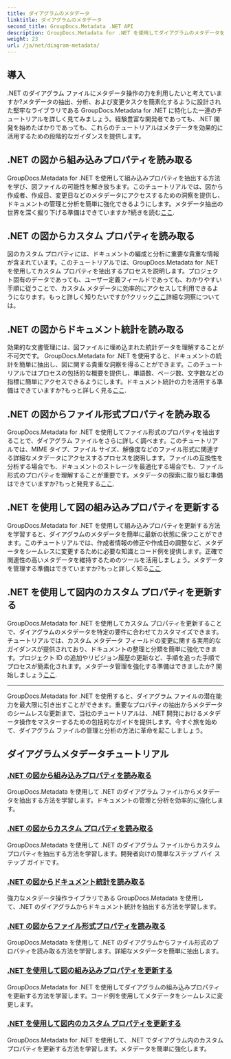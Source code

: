 ```yaml
---
title: ダイアグラムのメタデータ
linktitle: ダイアグラムのメタデータ
second_title: GroupDocs.Metadata .NET API
description: GroupDocs.Metadata for .NET を使用してダイアグラムのメタデータを管理する包括的なチュートリアルをご覧ください。プロパティを簡単に抽出、更新、分析できます。
weight: 23
url: /ja/net/diagram-metadata/
---
```

## 導入

.NET のダイアグラム ファイルにメタデータ操作の力を利用したいと考えていますか?メタデータの抽出、分析、および変更タスクを簡素化するように設計された堅牢なライブラリである GroupDocs.Metadata for .NET に特化した一連のチュートリアルを詳しく見てみましょう。経験豊富な開発者であっても、.NET 開発を始めたばかりであっても、これらのチュートリアルはメタデータを効果的に活用するための段階的なガイダンスを提供します。

## .NET の図から組み込みプロパティを読み取る

GroupDocs.Metadata for .NET を使用して組み込みプロパティを抽出する方法を学び、図ファイルの可能性を解き放ちます。このチュートリアルでは、図から作成者、作成日、変更日などのメタデータにアクセスするための洞察を提供し、ドキュメントの管理と分析を簡単に強化できるようにします。メタデータ抽出の世界を深く掘り下げる準備はできていますか?続きを読む[ここ](./read-built-in-properties-diagrams/).

## .NET の図からカスタム プロパティを読み取る

図のカスタム プロパティには、ドキュメントの編成と分析に重要な貴重な情報が含まれています。このチュートリアルでは、GroupDocs.Metadata for .NET を使用してカスタム プロパティを抽出するプロセスを説明します。プロジェクト固有のデータであっても、ユーザー定義フィールドであっても、わかりやすい手順に従うことで、カスタム メタデータに効率的にアクセスして利用できるようになります。もっと詳しく知りたいですか?クリック[ここ](./read-custom-properties-diagrams/)詳細な洞察については。

## .NET の図からドキュメント統計を読み取る

効果的な文書管理には、図ファイルに埋め込まれた統計データを理解することが不可欠です。 GroupDocs.Metadata for .NET を使用すると、ドキュメントの統計を簡単に抽出し、図に関する貴重な洞察を得ることができます。このチュートリアルではプロセスの包括的な概要を提供し、単語数、ページ数、文字数などの指標に簡単にアクセスできるようにします。ドキュメント統計の力を活用する準備はできていますか?もっと詳しく見る[ここ](./read-document-statistics-diagrams/).

## .NET の図からファイル形式プロパティを読み取る

GroupDocs.Metadata for .NET を使用してファイル形式のプロパティを抽出することで、ダイアグラム ファイルをさらに詳しく調べます。このチュートリアルでは、MIME タイプ、ファイル サイズ、解像度などのファイル形式に関連する詳細なメタデータにアクセスするプロセスを説明します。ファイルの互換性を分析する場合でも、ドキュメントのストレージを最適化する場合でも、ファイル形式のプロパティを理解することが重要です。メタデータの探索に取り組む準備はできていますか?もっと発見する[ここ](./read-file-format-properties-diagrams/).

## .NET を使用して図の組み込みプロパティを更新する

GroupDocs.Metadata for .NET を使用して組み込みプロパティを更新する方法を学習すると、ダイアグラムのメタデータを簡単に最新の状態に保つことができます。このチュートリアルでは、作成者情報の修正や作成日の調整など、メタデータをシームレスに変更するために必要な知識とコード例を提供します。正確で関連性の高いメタデータを維持するためのツールを活用しましょう。メタデータを管理する準備はできていますか?もっと詳しく知る[ここ](./update-built-in-properties-diagrams/).

## .NET を使用して図内のカスタム プロパティを更新する

GroupDocs.Metadata for .NET を使用してカスタム プロパティを更新することで、ダイアグラムのメタデータを特定の要件に合わせてカスタマイズできます。チュートリアルでは、カスタム メタデータ フィールドの変更に関する実用的なガイダンスが提供されており、ドキュメントの整理と分類を簡単に強化できます。プロジェクト ID の追加やリビジョン履歴の更新など、手順を追った手順でプロセスが簡素化されます。メタデータ管理を強化する準備はできましたか? 開始しましょう[ここ](./update-custom-properties-diagrams/).

----

GroupDocs.Metadata for .NET を使用すると、ダイアグラム ファイルの潜在能力を最大限に引き出すことができます。重要なプロパティの抽出からメタデータのシームレスな更新まで、当社のチュートリアルは、.NET 開発におけるメタデータ操作をマスターするための包括的なガイドを提供します。今すぐ旅を始めて、ダイアグラム ファイルの管理と分析の方法に革命を起こしましょう。
## ダイアグラムメタデータチュートリアル
### [.NET の図から組み込みプロパティを読み取る](./read-built-in-properties-diagrams/)
GroupDocs.Metadata を使用して .NET のダイアグラム ファイルからメタデータを抽出する方法を学習します。ドキュメントの管理と分析を効率的に強化します。
### [.NET の図からカスタム プロパティを読み取る](./read-custom-properties-diagrams/)
GroupDocs.Metadata を使用して .NET のダイアグラム ファイルからカスタム プロパティを抽出する方法を学習します。開発者向けの簡単なステップ バイ ステップ ガイドです。
### [.NET の図からドキュメント統計を読み取る](./read-document-statistics-diagrams/)
強力なメタデータ操作ライブラリである GroupDocs.Metadata を使用して、.NET のダイアグラムからドキュメント統計を抽出する方法を学習します。
### [.NET の図からファイル形式プロパティを読み取る](./read-file-format-properties-diagrams/)
GroupDocs.Metadata を使用して .NET のダイアグラムからファイル形式のプロパティを読み取る方法を学習します。詳細なメタデータを簡単に抽出します。
### [.NET を使用して図の組み込みプロパティを更新する](./update-built-in-properties-diagrams/)
GroupDocs.Metadata for .NET を使用してダイアグラムの組み込みプロパティを更新する方法を学習します。コード例を使用してメタデータをシームレスに変更します。
### [.NET を使用して図内のカスタム プロパティを更新する](./update-custom-properties-diagrams/)
GroupDocs.Metadata for .NET を使用して、.NET でダイアグラム内のカスタム プロパティを更新する方法を学習します。メタデータを簡単に強化します。